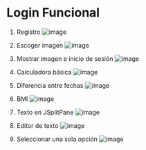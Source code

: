 # Login Funcional

1) Registro 
![image](https://user-images.githubusercontent.com/117753093/217006840-4c4c9b7e-e0fa-4ce7-a002-ad9d6bc7148a.png)


2) Escoger imagen
![image](https://user-images.githubusercontent.com/117753093/217007043-a12983d1-9924-474e-b6e4-b3835e24f3c6.png)


3) Mostrar imagen e inicio de sesión
![image](https://user-images.githubusercontent.com/117753093/217007531-7babef52-800d-4542-9636-ea90b1aa583d.png)


4) Calculadora básica
![image](https://user-images.githubusercontent.com/117753093/217007793-3871c736-f7d2-4fe0-8c21-807fc96a5971.png)


5) Diferencia entre fechas
![image](https://user-images.githubusercontent.com/117753093/217007997-98f8560b-c6cb-489b-9000-2a2e01ccbe10.png)


6) BMI
![image](https://user-images.githubusercontent.com/117753093/217008123-77c49f4e-e14c-43ec-b410-d2ba65d297dc.png)


7) Texto en JSplitPane
![image](https://user-images.githubusercontent.com/117753093/217008696-a48a8b46-f1c7-4c3b-888b-a4e7d900546f.png)


8) Editor de texto
![image](https://user-images.githubusercontent.com/117753093/217008911-b78dcbd1-97fa-4a9a-bb74-b41325da6b5d.png)


9) Seleccionar una sola opción
![image](https://user-images.githubusercontent.com/117753093/217008953-46590539-5478-44dc-8197-ecc3b42304f7.png)








